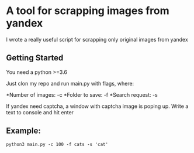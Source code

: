 # A tool for scrapping images from yandex

I wrote a really useful script for scrapping only original images from yandex

## Getting Started

You need a python >=3.6

Just clon my repo and run main.py with flags, where:

*Number of images: -c
*Folder to save: -f
*Search request: -s

If yandex need captcha, a window with captcha image is poping up. Write a text to console and hit enter

## Example:
```
python3 main.py -c 100 -f cats -s 'cat'
```
